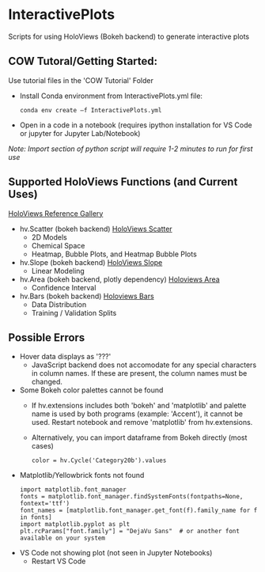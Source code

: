 # InteractivePlots
Scripts for using HoloViews (Bokeh backend) to generate interactive plots


## COW Tutoral/Getting Started:
Use tutorial files in the 'COW Tutorial' Folder
- Install Conda environment from InteractivePlots.yml file:
  
  ```conda env create —f InteractivePlots.yml```
- Open in a code in a notebook (requires ipython installation for VS Code or jupyter for Jupyter Lab/Notebook)

*Note: Import section of python script will require 1-2 minutes to run for first use*

## Supported HoloViews Functions (and Current Uses)
[HoloViews Reference Gallery](https://holoviews.org/reference/index.html/ "HoloViews Reference Gallery")
- hv.Scatter (bokeh backend) [HoloViews Scatter](https://holoviews.org/reference/elements/bokeh/Scatter.html/ "HoloViews Scatter")
  - 2D Models
  - Chemical Space
  - Heatmap, Bubble Plots, and Heatmap Bubble Plots
- hv.Slope (bokeh backend) [HoloViews Slope](https://holoviews.org/reference/elements/bokeh/Slope.html/ "HoloViews Slope")
  - Linear Modeling
- hv.Area (bokeh backend, plotly dependency) [Holoviews Area](https://holoviews.org/reference/elements/bokeh/Area.html/ "HoloViews Area")
  - Confidence Interval
- hv.Bars (bokeh backend) [Holoviews Bars](https://holoviews.org/reference/elements/bokeh/Bars.html/ "HoloViews Bars")
  - Data Distribution
  - Training / Validation Splits


## Possible Errors
- Hover data displays as '???'
  - JavaScript backend does not accomodate for any special characters in column names. If these are present, the column names must be changed.
- Some Bokeh color palettes cannot be found
  - If hv.extensions includes both 'bokeh' and 'matplotlib' and palette name is used by both programs (example: 'Accent'), it cannot be used. Restart notebook and remove 'matplotlib' from hv.extensions.
  - Alternatively, you can import dataframe from Bokeh directly (most cases)
    
    ```color = hv.Cycle('Category20b').values```
- Matplotlib/Yellowbrick fonts not found
  ```
  import matplotlib.font_manager
  fonts = matplotlib.font_manager.findSystemFonts(fontpaths=None, fontext='ttf')
  font_names = [matplotlib.font_manager.get_font(f).family_name for f in fonts]
  import matplotlib.pyplot as plt
  plt.rcParams["font.family"] = "DejaVu Sans"  # or another font available on your system
  ```
- VS Code not showing plot (not seen in Jupyter Notebooks)
  - Restart VS Code 
